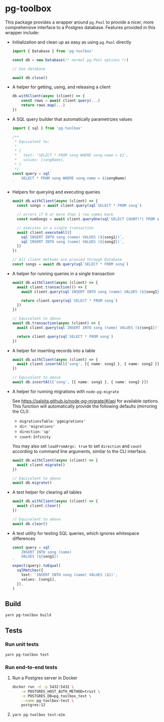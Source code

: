 # pg-toolbox

This package provides a wrapper around `pg.Pool` to provide a nicer, more
comprehensive interface to a Postgres database. Features provided in this
wrapper include:

- Initialization and clean up as easy as using `pg.Pool` directly

  ```ts
  import { Database } from 'pg-toolbox'

  const db = new Database(/* normal pg.Pool options */)

  // Use database

  await db.close()
  ```

- A helper for getting, using, and releasing a client

  ```ts
  db.withClient(async (client) => {
      const rows = await client.query(...)
      return rows.map(...)
  })
  ```

- A SQL query builder that automatically parametrizes values

  ```ts
  import { sql } from 'pg-toolbox'

  /**
   * Equivalent to:
   *
   * {
   *   text: 'SELECT * FROM song WHERE song.name = $1',
   *   values: [songName],
   * }
   */
  const query = sql`
      SELECT * FROM song WHERE song.name = ${songName}
  `
  ```

- Helpers for querying and executing queries

  ```ts
  await db.withClient(async (client) => {
    const songs = await client.query(sql`SELECT * FROM song`)

    // errors if 0 or more than 1 row comes back
    const numSongs = await client.queryOne(sql`SELECT COUNT(*) FROM song`)

    // executes in a single transaction
    await client.executeAll([
      sql`INSERT INTO song (name) VALUES (${song1})`,
      sql`INSERT INTO song (name) VALUES (${song2})`,
    ])
  })

  // All client methods are proxied through Database
  const songs = await db.query(sql`SELECT * FROM song`)
  ```

- A helper for running queries in a single transaction

  ```ts
  await db.withClient(async (client) => {
    await client.transaction(() => {
      await client.query(sql`INSERT INTO song (name) VALUES (${song1})`)

      return client.query(sql`SELECT * FROM song`)
    })
  })

  // Equivalent to above
  await db.transaction(async (client) => {
    await client.query(sql`INSERT INTO song (name) VALUES (${song1})`)

    return client.query(sql`SELECT * FROM song`)
  })
  ```

- A helper for inserting records into a table

  ```ts
  await db.withClient(async (client) => {
    await client.insertAll('song', [{ name: song1 }, { name: song2 }])
  })

  // Equivalent to above
  await db.insertAll('song', [{ name: song1 }, { name: song2 }])
  ```

- A helper for running migrations with `node-pg-migrate`

  See https://salsita.github.io/node-pg-migrate/#/api for available options.
  This function will automatically provide the following defaults (mirroring
  the CLI):

  - `migrationsTable`: `'pgmigrations'`
  - `dir`: `'migrations'`
  - `direction`: `'up'`
  - `count`: `Infinity`

  You may also set `loadFromArgs: true` to set `direction` and `count`
  according to command line arguments, similar to the CLI interface.

  ```ts
  await db.withClient(async (client) => {
    await client.migrate()
  })

  // Equivalent to above
  await db.migrate()
  ```

- A test helper for clearing all tables

  ```ts
  await db.withClient(async (client) => {
    await client.clear()
  })

  // Equivalent to above
  await db.clear()
  ```

- A test utility for testing SQL queries, which ignores whitespace differences

  ```ts
  const query = sql`
      INSERT INTO song (name)
      VALUES (${song1})
  `
  expect(query).toEqual(
    sqlMatches({
      text: 'INSERT INTO song (name) VALUES ($1)',
      values: [song1],
    }),
  )
  ```

## Build

```bash
yarn pg-toolbox build
```

## Tests

### Run unit tests

```bash
yarn pg-toolbox test
```

### Run end-to-end tests

1. Run a Postgres server in Docker

   ```bash
   docker run -d -p 5432:5432 \
       -e POSTGRES_HOST_AUTH_METHOD=trust \
       -e POSTGRES_DB=pg_toolbox_test \
       --name pg-toolbox-test \
       postgres:12
   ```

1. `yarn pg-toolbox test:e2e`

